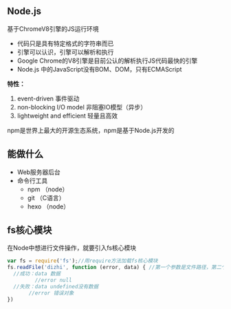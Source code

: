 ## Node.js

基于ChromeV8引擎的JS运行环境

- 代码只是具有特定格式的字符串而已
- 引擎可以认识，引擎可以解析和执行
- Google Chrome的V8引擎是目前公认的解析执行JS代码最快的引擎
- Node.js  中的JavaScript没有BOM、DOM，只有ECMAScript

**特性：**

1. event-driven 事件驱动
2. non-blocking I/O model 非阻塞IO模型（异步）
3. lightweight and efficient 轻量且高效

npm是世界上最大的开源生态系统，npm是基于Node.js开发的



## 能做什么

- Web服务器后台
- 命令行工具
  - npm	（node）
  - git （C语言）
  - hexo （node）



## fs核心模块

在Node中想进行文件操作，就要引入fs核心模块

```javascript
var fs = require('fs');//用require方法加载fs核心模块
fs.readFile('dizhi', function (error, data) { //第一个参数是文件路径，第二个参数是回调函数
  //成功：data 数据
  		 //error null
  //失败：data undefined没有数据
       //error 错误对象
})
```

